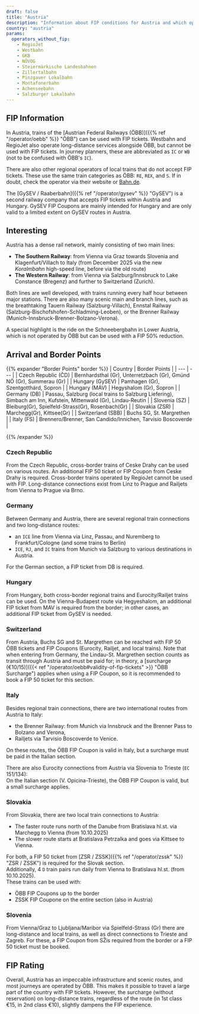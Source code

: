 ```yaml
---
draft: false
title: "Austria"
description: "Information about FIP conditions for Austria and which operators offer discounts."
country: "austria"
params:
  operators_without_fip:
    - RegioJet
    - Westbahn
    - GKB
    - NÖVOG
    - Steiermärkische Landesbahnen
    - Zillertalbahn
    - Pinzgauer Lokalbahn
    - Montafonerbahn
    - Achenseebahn
    - Salzburger Lokalbahn
---
```


## FIP Information

In Austria, trains of the [Austrian Federal Railways (ÖBB)]({{% ref "/operator/oebb" %}} "ÖBB") can be used with FIP tickets. Westbahn and RegioJet also operate long-distance services alongside ÖBB, but cannot be used with FIP tickets. In journey planners, these are abbreviated as `IC` or `WB` (not to be confused with ÖBB's `IC`).

There are also other regional operators of local trains that do not accept FIP tickets. These use the same train categories as ÖBB: `RE`, `REX`, and `S`. If in doubt, check the operator via their website or [Bahn.de](https://int.bahn.de/en).

The [GySEV / Raaberbahn]({{% ref "/operator/gysev" %}} "GySEV") is a second railway company that accepts FIP tickets within Austria and Hungary. GySEV FIP Coupons are mainly intended for Hungary and are only valid to a limited extent on GySEV routes in Austria.

## Interesting

Austria has a dense rail network, mainly consisting of two main lines:

- **The Southern Railway**: from Vienna via Graz towards Slovenia and Klagenfurt/Villach to Italy (from December 2025 via the new _Koralmbahn_ high-speed line, before via the old route)
- **The Western Railway**: from Vienna via Salzburg/Innsbruck to Lake Constance (Bregenz) and further to Switzerland (Zurich).

Both lines are well developed, with trains running every half hour between major stations. There are also many scenic main and branch lines, such as the breathtaking Tauern Railway (Salzburg-Villach), Ennstal Railway (Salzburg-Bischofshofen-Schladming-Leoben), or the Brenner Railway (Munich-Innsbruck-Brenner-Bolzano-Verona).

A special highlight is the ride on the Schneebergbahn in Lower Austria, which is not operated by ÖBB but can be used with a FIP 50% reduction.

## Arrival and Border Points

{{% expander "Border Points" border %}}
| Country | Border Points |
| --- | --- |
| Czech Republic (ČD) | Bernhardsthal (Gr), Unterretzbach (Gr), Gmünd NÖ (Gr), Summerau (Gr) |
| Hungary (GySEV) | Pamhagen (Gr), Szentgotthárd, Sopron |
| Hungary (MÁV) | Hegyshalom (Gr), Sopron |
| Germany (DB) | Passau, Salzburg (local trains to Salzburg Liefering), Simbach am Inn, Kufstein, Mittenwald (Gr), Lindau-Reutin |
| Slovenia (SZ) | Bleiburg(Gr), Spielfeld-Strass(Gr), Rosenbach(Gr) |
| Slovakia (ZSR) | Marchegg(Gr), Kittsee(Gr) |
| Switzerland (SBB) | Buchs SG, St. Margrethen |
| Italy (FS) | Brennero/Brenner, San Candido/Innichen, Tarvisio Boscoverde |

{{% /expander %}}

### Czech Republic

From the Czech Republic, cross-border trains of Ceske Drahy can be used on various routes. An additional FIP 50 ticket or FIP Coupon from Ceske Drahy is required. Cross-border trains operated by RegioJet cannot be used with FIP. Long-distance connections exist from Linz to Prague and Railjets from Vienna to Prague via Brno.

### Germany

Between Germany and Austria, there are several regional train connections and two long-distance routes:

- an `ICE` line from Vienna via Linz, Passau, and Nuremberg to Frankfurt/Cologne (and some trains to Berlin)
- `ICE`, `RJ`, and `IC` trains from Munich via Salzburg to various destinations in Austria.

For the German section, a FIP ticket from DB is required.

### Hungary

From Hungary, both cross-border regional trains and Eurocity/Railjet trains can be used. On the Vienna-Budapest route via Hegyeshalom, an additional FIP ticket from MAV is required from the border; in other cases, an additional FIP ticket from GySEV is needed.

### Switzerland

From Austria, Buchs SG and St. Margrethen can be reached with FIP 50 ÖBB tickets and FIP Coupons (Eurocity, Railjet, and local trains). Note that when entering from Germany, the Lindau-St. Margrethen section counts as transit through Austria and must be paid for; in theory, a [surcharge (€10/15)]({{< ref "/operator/oebb#validity-of-fip-tickets" >}} "ÖBB Surcharge") applies when using a FIP Coupon, so it is recommended to book a FIP 50 ticket for this section.

### Italy

Besides regional train connections, there are two international routes from Austria to Italy:

- the Brenner Railway: from Munich via Innsbruck and the Brenner Pass to Bolzano and Verona,
- Railjets via Tarvisio Boscoverde to Venice.

On these routes, the ÖBB FIP Coupon is valid in Italy, but a surcharge must be paid in the Italian section.

There are also Eurocity connections from Austria via Slovenia to Trieste (`EC` 151/134): \
On the Italian section (V. Opicina-Trieste), the ÖBB FIP Coupon is valid, but a small surcharge applies.

### Slovakia

From Slovakia, there are two local train connections to Austria:

- The faster route runs north of the Danube from Bratislava hl.st. via Marchegg to Vienna (from 10.10.2025)
- The slower route starts at Bratislava Petrzalka and goes via Kittsee to Vienna.

For both, a FIP 50 ticket from [ZSR / ZSSK]({{% ref "/operator/zssk" %}} "ZSR / ZSSK") is required for the Slovak section. \
Additionally, 4 `D` train pairs run daily from Vienna to Bratislava hl.st. (from 10.10.2025). \
These trains can be used with:

- ÖBB FIP Coupons up to the border
- ZSSK FIP Coupone on the entire section (also in Austria)

### Slovenia

From Vienna/Graz to Ljubljana/Maribor via Spielfeld-Strass (Gr) there are long-distance and local trains, as well as direct connections to Trieste and Zagreb. For these, a FIP Coupon from SŽis required from the border or a FIP 50 ticket must be booked.

## FIP Rating

Overall, Austria has an impeccable infrastructure and scenic routes, and most journeys are operated by ÖBB. This makes it possible to travel a large part of the country with FIP tickets. However, the surcharge (without reservation) on long-distance trains, regardless of the route (in 1st class €15, in 2nd class €10), slightly dampens the FIP experience.
